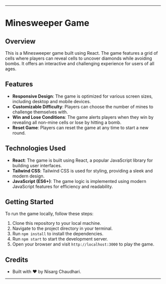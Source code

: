 
---

# Minesweeper Game

## Overview
This is a Minesweeper game built using React. The game features a grid of cells where players can reveal cells to uncover diamonds while avoiding bombs. It offers an interactive and challenging experience for users of all ages.

## Features
- **Responsive Design**: The game is optimized for various screen sizes, including desktop and mobile devices.
- **Customizable Difficulty**: Players can choose the number of mines to challenge themselves with.
- **Win and Lose Conditions**: The game alerts players when they win by revealing all non-mine cells or lose by hitting a bomb.
- **Reset Game**: Players can reset the game at any time to start a new round.

## Technologies Used
- **React**: The game is built using React, a popular JavaScript library for building user interfaces.
- **Tailwind CSS**: Tailwind CSS is used for styling, providing a sleek and modern design.
- **JavaScript (ES6+)**: The game logic is implemented using modern JavaScript features for efficiency and readability.

## Getting Started
To run the game locally, follow these steps:
1. Clone this repository to your local machine.
2. Navigate to the project directory in your terminal.
3. Run `npm install` to install the dependencies.
4. Run `npm start` to start the development server.
5. Open your browser and visit `http://localhost:3000` to play the game.

## Credits
- Built with ❤️ by Nisarg Chaudhari.


---
